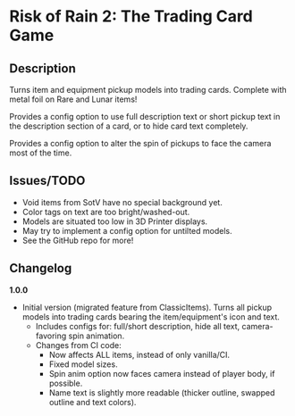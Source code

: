 # Risk of Rain 2: The Trading Card Game

## Description

Turns item and equipment pickup models into trading cards. Complete with metal foil on Rare and Lunar items!

Provides a config option to use full description text or short pickup text in the description section of a card, or to hide card text completely.

Provides a config option to alter the spin of pickups to face the camera most of the time.

## Issues/TODO

- Void items from SotV have no special background yet.
- Color tags on text are too bright/washed-out.
- Models are situated too low in 3D Printer displays.
- May try to implement a config option for untilted models.
- See the GitHub repo for more!

## Changelog

**1.0.0**

- Initial version (migrated feature from ClassicItems). Turns all pickup models into trading cards bearing the item/equipment's icon and text.
	- Includes configs for: full/short description, hide all text, camera-favoring spin animation.
	- Changes from CI code:
		- Now affects ALL items, instead of only vanilla/CI.
		- Fixed model sizes.
		- Spin anim option now faces camera instead of player body, if possible.
		- Name text is slightly more readable (thicker outline, swapped outline and text colors).